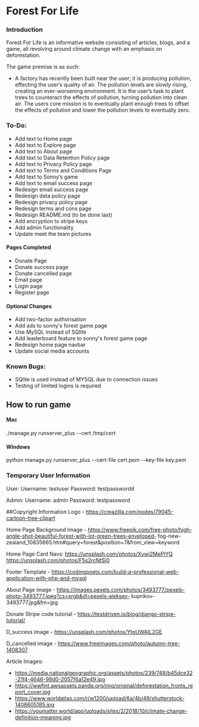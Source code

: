 # Forest For Life

### Introduction
Forest For Life is an informative website consisting of articles, blogs, and a game, all revolving around climate
change with an emphasis on deforestation.

The game premise is as such:

- A factory has recently been built near the user; it is producing pollution, effecting the user’s quality of air. 
The pollution levels are slowly rising, creating an ever-worsening environment. It is the user’s task to plant trees to
counteract the effects of pollution, turning pollution into clean air. The users core mission is to eventually plant 
enough trees to offset the effects of pollution and lower the pollution levels to eventually zero.

### To-Do:
- Add text to Home page
- Add text to Explore page
- Add text to About page
- Add text to Data Retention Policy page
- Add text to Privacy Policy page
- Add text to Terms and Conditions Page
- Add text to Sonny’s game
- Add text to email success page
- Redesign email success page 
- Redesign data policy page
- Redesign privacy policy page
- Redesign terms and cons page
- Redesign README.md (to be done last)
- Add encryption to stripe keys
- Add admin functionality
- Update meet the team pictures 

#### Pages Completed
- Donate Page
- Donate success page
- Donate cancelled page
- Email page
- Login page
- Register page

#### Optional Changes
- Add two-factor authorisation
- Add ads to sonny's forest game page
- Use MySQL instead of SQlite
- Add leaderboard feature to sonny's forest game page
- Redesign home page navbar
- Update social media accounts

### Known Bugs:
- SQlite is used instead of MYSQL due to connection issues
- Testing of limited logins is required

## How to run game
#### Mac
./manage.py runserver_plus --cert /tmp/cert
#### Windows
python manage.py runserver_plus --cert-file cert.pem --key-file key.pem

### Temporary User Information
User:
Username: testuser
Password: testpasswordd

Admin:
Username: admin
Password: testpassword

##Copyright Information
Logo - https://creazilla.com/nodes/79045-cartoon-tree-clipart

Home Page Background Image - https://www.freepik.com/free-photo/high-angle-shot-beautiful-forest-with-lot-green-trees-enveloped-
fog-new-zealand_10835665.htm#query=forest&position=7&from_view=keyword

Home Page Card Navs:
https://unsplash.com/photos/Xywi2MePlYQ
https://unsplash.com/photos/F5s2rcNtSi0

Footer Template - https://codingpoets.com/build-a-professional-web-application-with-php-and-mysql

About Page image - https://images.pexels.com/photos/3493777/pexels-photo-3493777.jpeg?cs=srgb&dl=pexels-aleksey-
kuprikov-3493777.jpg&fm=jpg

Donate Stripe code tutorial - https://testdriven.io/blog/django-stripe-tutorial/

D_success image - https://unsplash.com/photos/YtqUWAlL2GE

D_cancelled image - https://www.freeimages.com/photo/autumn-tree-1408307

Article Images:
- https://media.nationalgeographic.org/assets/photos/239/748/b45dce32-21f4-4646-99d0-2057f6a12e49.jpg
- https://wwfint.awsassets.panda.org/img/original/deforestation_fronts_report_cover.jpg
- https://www.worldatlas.com/r/w1200/upload/6a/4b/49/shutterstock-1408605185.jpg
- https://youmatter.world/app/uploads/sites/2/2018/10/climate-change-definition-meaning.jpg

